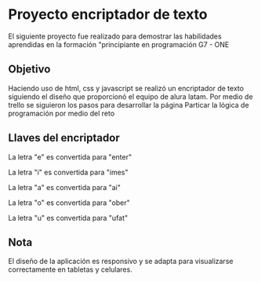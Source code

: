 # Proyecto encriptador de texto

El siguiente proyecto fue realizado para demostrar las habilidades aprendidas en la formación "principiante en programación G7 - ONE

## Objetivo

Haciendo uso de html, css y javascript se realizó un encriptador de texto siguiendo el diseño que proporcionó el equipo de alura latam. Por medio de trello se siguieron los pasos para desarrollar la página Particar la lógica de programación por medio del reto

## Llaves del encriptador

La letra "e" es convertida para "enter"

La letra "i" es convertida para "imes"

La letra "a" es convertida para "ai"

La letra "o" es convertida para "ober"

La letra "u" es convertida para "ufat"

## Nota
El diseño de la aplicación es responsivo y se adapta para visualizarse correctamente en tabletas y celulares.
